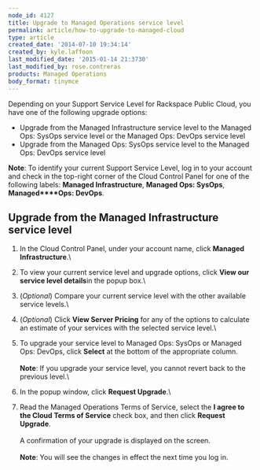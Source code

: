 ```yaml
---
node_id: 4127
title: Upgrade to Managed Operations service level
permalink: article/how-to-upgrade-to-managed-cloud
type: article
created_date: '2014-07-10 19:34:14'
created_by: kyle.laffoon
last_modified_date: '2015-01-14 21:3730'
last_modified_by: rose.contreras
products: Managed Operations
body_format: tinymce
---
```


Depending on your Support Service Level for Rackspace Public Cloud, you
have one of the following upgrade options:

-   Upgrade from the Managed Infrastructure service level to the Managed
    Ops: SysOps service level or the Managed Ops: DevOps service level
-   Upgrade from the Managed Ops: SysOps service level to the Managed
    Ops: DevOps service level

**Note**: To identify your current Support Service Level, log in to your
account and check in the top-right corner of the Cloud Control Panel for
one of the following labels: **Managed Infrastructure**, **Managed Ops:
SysOps**, **Managed****Ops: DevOps**.

**Upgrade from the Managed Infrastructure service level**
---------------------------------------------------------

1.  In the Cloud Control Panel, under your account name, click **Managed
    Infrastructure**.\
      
2.  To view your current service level and upgrade options,
    click  **View our service level details**in the popup box.\
      
3.  (*Optional*) Compare your current service level with the other
    available service levels.\
      
4.  (*Optional*) Click **View Server Pricing** for any of the options to
    calculate an estimate of your services with the selected service
    level.\
      
5.  To upgrade your service level to Managed Ops: SysOps or Managed Ops:
    DevOps, click **Select** at the bottom of the appropriate column.\
     \
     **Note**: If you upgrade your service level, you cannot revert back
    to the previous level.\
      
6.  In the popup window, click **Request Upgrade**.\
      
7.  Read the Managed Operations Terms of Service, select the **I agree
    to the Cloud Terms of Service** check box, and then click **Request
    Upgrade**.\
     \
     A confirmation of your upgrade is displayed on the screen.\
     \
     **Note**: You will see the changes in effect the next time you log
    in.


